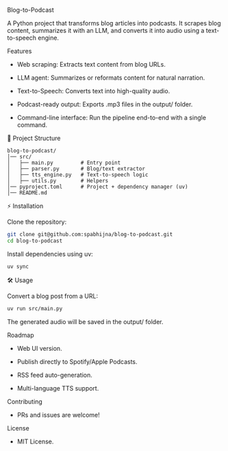 Blog-to-Podcast

A Python project that transforms blog articles into podcasts. It scrapes blog content, summarizes it with an LLM, and converts it into audio using a text-to-speech engine.

Features

- Web scraping: Extracts text content from blog URLs.

- LLM agent: Summarizes or reformats content for natural narration.

- Text-to-Speech: Converts text into high-quality audio.

- Podcast-ready output: Exports .mp3 files in the output/ folder.

- Command-line interface: Run the pipeline end-to-end with a single command.

📂 Project Structure
```plaintext
blog-to-podcast/
│── src/
│   ├── main.py         # Entry point
│   ├── parser.py       # Blog/text extractor
│   ├── tts_engine.py   # Text-to-speech logic
│   ├── utils.py        # Helpers
│── pyproject.toml      # Project + dependency manager (uv)
│── README.md
```
⚡ Installation

Clone the repository:

```bash
git clone git@github.com:spabhijna/blog-to-podcast.git
cd blog-to-podcast
```

Install dependencies using uv:
```bash
uv sync
```

🛠️ Usage

Convert a blog post from a URL:

```bash
uv run src/main.py 
```

The generated audio will be saved in the output/ folder.

Roadmap

- Web UI version.

- Publish directly to Spotify/Apple Podcasts.

- RSS feed auto-generation.

- Multi-language TTS support.

Contributing

- PRs and issues are welcome!

License

- MIT License.